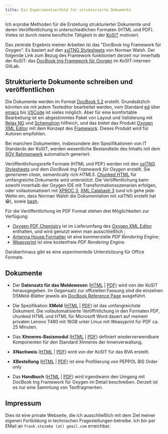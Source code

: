 ```yaml
---
title: Ein Experimentierfeld für strukturierte Dokumente
---
```


Ich erprobe Methoden für die Erstellung strukturierter Dokumente und
deren Veröffentlichung in unterschiedlichen Formaten (HTML und PDF).
Vieles ist durch meine berufliche Tätigkeit in der
[KoSIT](https://www.xoev.de) motiviert.

Das zentrale Ergebnis meiner Arbeiten ist das "DocBook tng Framework
für Oxygen". Es basiert auf den [xslTNG
Stylesheets](https://xsltng.docbook.org/) von Norman Walsh. Der
folgende Link zum Bezug des Framework funktioniert derzeit nur
innerhalb der KoSIT: das [DocBook tng Framework für
Oxygen](https://projekte.kosit.org/steimke/xsltng-kosit/) im
KoSIT-internen GitLab.

## Strukturierte Dokumente schreiben und veröffentlichen

Die Dokumente werden im Format [DocBook
5.2](https://tdg.docbook.org/tdg/5.2/) erstellt. Grundsätzlich könnten
sie mit jedem Texteditor bearbeitet werden, vom Standard
[ed](https://www.gnu.org/fun/jokes/ed-msg.html) über
[emacs](https://www.gnu.org/software/emacs/manual/html_mono/nxml-mode.html)
bis [VSCode](https://en.wikipedia.org/wiki/Visual_Studio_Code) ist
vieles möglich. Aber für eine komfortable Bearbeitung ist ein
abgestimmtes Paket von Layout und Validierung mit [Relax
NG](https://de.wikipedia.org/wiki/RELAX_NG) und
[Schematron](https://www.schematron.com/) hilfreich, und das bietet
das Produkt [Oxygen XML
Editor](https://www.oxygenxml.com/xml_editor.html) mit dem Konzept des
[Framework](https://www.oxygenxml.com/doc/versions/25.1/ug-editor/glossary/framework.html). Dieses
Produkt wird für Autoren empfohlen.

Bei manchen Dokumenten, insbesondere den Spezifikationen von IT
Standards der KoSIT, werden wesentliche Bestandteile des Inhalts mit
dem [XÖV
Rahmenwerk](https://www.xoev.de/xoev/xoev-produkte/xoev-handbuch-5060)
automatisch generiert.

Veröffentlichungsreife Formate (HTML und PDF) werden mit den [xslTNG
Stylesheets](https://xsltng.docbook.org/) und dem *DocBook tng
Framework für Oxygen* erstellt.  Sie generieren *clean, semantically
rich HTML5*.  [Chunked
HTML](https://xsltng.docbook.org/guide/2.1.9/ch-using#chunking) für
umfangreiche Dokumente wird unterstützt. Die Veröffentlichung kann
sowohl innerhalb der Oxygen IDE mit Transformationsszenarien erfolgen,
oder vollautomatisiert mit [XPROC 3](https://xproc.org/), [XML
Calabash 3](https://docs.xmlcalabash.com/) (und ich gehe jede Wette
ein, dass Norman Walsh die Dokumentation mit xslTNG erstellt hat
&#x1F601;), sowie [bash](https://de.wikipedia.org/wiki/Bash_(Shell)).

Für die Veröffentlichung im PDF Format stehen drei Möglichkeiten zur
Verfügung:

* [Oxygen PDF Chemistry](https://www.oxygenxml.com/chemistry-html-to-pdf-converter.html) ist im Lieferumfang des [Oxygen XML
Editor](https://www.oxygenxml.com/xml_editor.html) enthalten, und wird genutzt wenn man ausschließlich ;
* [Antenna House
Formatter](https://www.antennahouse.com/formatter-v7) ist eine kommerzielle *PDF Rendering Engine*;
* [Weasyprint](https://weasyprint.org) ist eine kostenfreie *PDF Rendering Engine*.

Darüberhinaus gibt es eine *experimentelle* Unterstützung für Office Formate.

## Dokumente

- Der **Datensatz für das Meldewesen** ([HTML](dsmeld/index.html) |
  [PDF](dsmeld/dsmeld.pdf)) wird von der KoSIT herausgegeben. Im
  Gegensatz zur offiziellen Fassung sind die einzelnen DSMeld-Blätter
  jeweils als [DocBook Reference
  Page](https://tdg.docbook.org/tdg/5.2/ch02#making-refentry)
  ausgeführt.
  
- Die Spezifikation **XMeld** ([HTML](xmeld/index.html) |
  [PDF](xmeld/xmeld-34.pdf)) ist das umfangreichste Dokument. Die
  vollautomatisierte Veröffntlichung in den Formaten PDF, chunked HTML
  und HTML für Microsoft Word dauert auf meinem privaten Lenovo T480
  mit 16GB unter Linux mit Weasyprint für PDF ca. 25 Minuten.

- Das **XInneres-Basismodul** ([HTML](basismodul/index.html) |
  [PDF](basismodul/xinneres.pdf)) definiert wiederverwendbare
  Komponenten für den Standard XInneres der Innenverwaltung.
  
- **XNachweis** ([HTML](xnachweis/index.html) |
  [PDF](xnachweis/spezifikation.pdf)) wird von der KoSIT für das BVA
  erstellt.
  
- **XBestellung** ([HTML](xbestellung/index.html) |
  [PDF](xbestellung/xbestellung.pdf)) ist eine Profilierung von PEPPOL
  BIS Order only

- Das **Handbuch** ([HTML](handbuch/index.html) |
  [PDF](handbuch/handbuch.pdf)) wird irgendwann den Umgang mit DocBook
  tng Framework für Oxygen im Detail beschreiben. Derzeit ist es nur
  eine Sammlung von Textfragmenten.

## Impressum
Dies ist eine private Webseite, die ich ausschließlich mit dem Ziel
meiner eigenen Fortbildung in technischen Fragestellungen
betreibe. Ich bin per EMail an `frank.steimke (at) gmail.com`
erreichbar.
